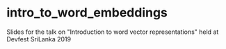 # intro_to_word_embeddings
Slides for the talk on "Introduction to word vector representations" held at Devfest SriLanka 2019
